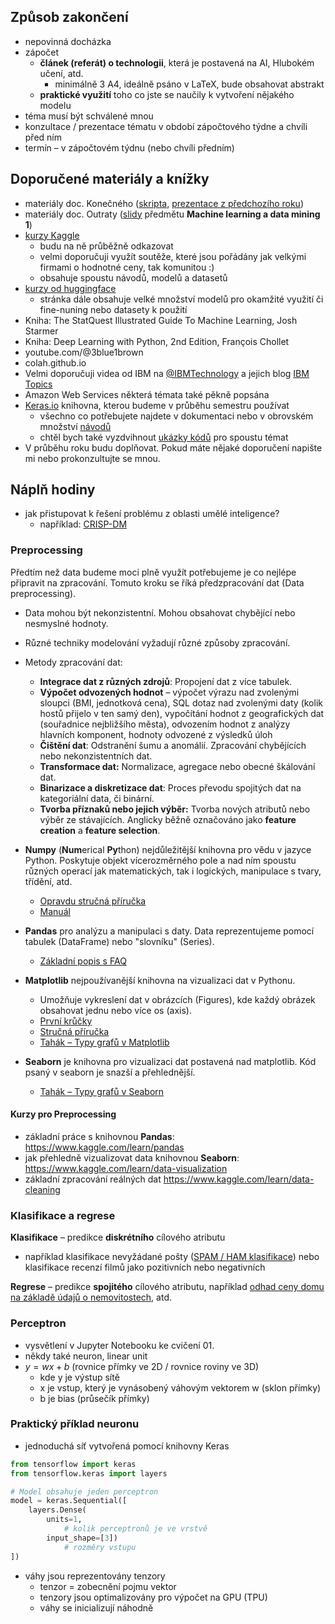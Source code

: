 ## Způsob zakončení
- nepovinná docházka
- zápočet
	- **článek (referát) o technologii**, která je postavená na AI, Hlubokém učení, atd.
		- minimálně 3 A4, ideálně psáno v LaTeX, bude obsahovat abstrakt
	- **praktické využití** toho co jste se naučily k vytvoření nějakého modelu
- téma musí být schválené mnou
- konzultace / prezentace tématu v období zápočtového týdne a chvíli před ním
- termín – v zápočtovém týdnu (nebo chvíli předním)

## Doporučené materiály a knížky
- materiály doc. Konečného ([skripta](http://phoenix.inf.upol.cz/~konecnja/vyuka/2024W/UMIN.html), [prezentace z předchozího roku](http://phoenix.inf.upol.cz/~konecnja/vyuka/2023W/UMIN.html))
- materiály doc. Outraty ([slidy](http://outrata.inf.upol.cz/courses/mldm/mldm.pdf) předmětu **Machine learning a data mining 1**)
- [kurzy Kaggle](https://www.kaggle.com/learn)
	- budu na ně průběžně odkazovat
	- velmi doporučuji využít soutěže, které jsou pořádány jak velkými firmami o hodnotné ceny, tak komunitou :)
	- obsahuje spoustu návodů, modelů a datasetů
- [kurzy od huggingface](https://huggingface.co/learn)
	- stránka dále obsahuje velké množství modelů pro okamžité využití či fine-nuning nebo datasety k použití
- Kniha: The StatQuest Illustrated Guide To Machine Learning, Josh Starmer
- Kniha: Deep Learning with Python, 2nd Edition, François Chollet
- youtube.com/@3blue1brown
- colah.github.io
- Velmi doporučuji videa od IBM na [@IBMTechnology](https://www.youtube.com/@IBMTechnology) a jejich blog [IBM Topics](https://www.ibm.com/topics)
- Amazon Web Services některá témata také pěkně popsána
- [Keras.io](Keras.io) knihovna, kterou budeme v průběhu semestru používat
	- všechno co potřebujete najdete v dokumentaci nebo v obrovském množství [návodů](keras.io/guides/)
	- chtěl bych také vyzdvihnout [ukázky kódů](https://keras.io/examples/) pro spoustu témat
 - V průběhu roku budu doplňovat. Pokud máte nějaké doporučení napište mi nebo prokonzultujte se mnou.

## Náplň hodiny
- jak přistupovat k řešení problému z oblasti umělé inteligence?
	- například: [CRISP-DM](https://www.datascience-pm.com/crisp-dm-2/)

### Preprocessing
Předtím než data budeme moci plně využít potřebujeme je co nejlépe připravit na zpracování. Tomuto kroku se říká předzpracování dat (Data preprocessing). 
- Data mohou být nekonzistentní. Mohou obsahovat chybějící nebo nesmyslné hodnoty. 
- Různé techniky modelování vyžadují různé způsoby zpracování.
- Metody zpracování dat:
	- **Integrace dat z různých zdrojů**: Propojení dat z více tabulek.
	- **Výpočet odvozených hodnot** – výpočet výrazu nad zvolenými sloupci (BMI, jednotková cena), SQL dotaz nad zvolenými daty (kolik hostů přijelo v ten samý den), vypočítání hodnot z geografických dat (souřadnice nejbližšího města), odvozením hodnot z analýzy hlavních komponent, hodnoty odvozené z výsledků úloh
	- **Čištění dat**: Odstranění šumu a anomálií. Zpracování chybějících nebo nekonzistentních dat.
	- **Transformace dat:** Normalizace, agregace nebo obecné škálování dat.
	- **Binarizace a diskretizace dat**: Proces převodu spojitých dat na kategoriální data, či binární.
	- **Tvorba příznaků nebo jejich výběr:** Tvorba nových atributů nebo výběr ze stávajících. Anglicky běžně označováno jako **feature creation** a **feature selection**.

- **Numpy** (**Num**erical **Py**thon) nejdůležitější knihovna pro vědu v jazyce Python. Poskytuje objekt vícerozměrného pole a nad ním spoustu různých operací jak matematických, tak i logických, manipulace s tvary, třídění, atd.
	- [Opravdu stručná příručka](https://numpy.org/doc/stable/user/absolute_beginners.html)
	- [Manuál](https://numpy.org/doc/stable/reference/index.html)
- **Pandas** pro analýzu a manipulaci s daty. Data reprezentujeme pomocí tabulek (DataFrame) nebo "slovníku" (Series).
	- [Základní popis s FAQ](https://pandas.pydata.org/docs/getting_started/index.html#)
- **Matplotlib** nejpoužívanější knihovna na vizualizaci dat v Pythonu.
	- Umožňuje vykreslení dat v obrázcích (Figures), kde každý obrázek obsahovat jednu nebo více os (axis).
	- [První krůčky](https://matplotlib.org/stable/users/getting_started/)
	- [Stručná příručka](https://matplotlib.org/stable/users/explain/quick_start.html)
	- [Tahák – Typy grafů v Matplotlib](https://matplotlib.org/stable/plot_types/index.html)
- **Seaborn** je knihovna pro vizualizaci dat postavená nad matplotlib. Kód psaný v seaborn je snazší a přehlednější.
	- [Tahák – Typy grafů v Seaborn](https://seaborn.pydata.org/examples/index.html)
#### Kurzy pro Preprocessing
- základní práce s knihovnou **Pandas**:  https://www.kaggle.com/learn/pandas
- jak přehledně vizualizovat data knihovnou **Seaborn**: https://www.kaggle.com/learn/data-visualization
- základní zpracování reálných dat https://www.kaggle.com/learn/data-cleaning
### Klasifikace a regrese
**Klasifikace** – predikce **diskrétního** cílového atributu
- například klasifikace nevyžádané pošty ([SPAM / HAM klasifikace](https://www.kaggle.com/code/jacquelinehong/spam-ham-classifier)) nebo klasifikace recenzí filmů jako pozitivních nebo negativních

**Regrese** – predikce **spojitého** cílového atributu, například [odhad ceny domu na základě údajů o nemovitostech](https://www.kaggle.com/code/mahyamahjoob/real-estate-valuation-using-linear-regression), atd.

### Perceptron 
- vysvětlení v Jupyter Notebooku ke cvičení 01.
- někdy také neuron, linear unit
- $y = wx + b$ (rovnice přímky ve 2D / rovnice roviny ve 3D)
	- kde y je výstup sítě
	- x je vstup, který je vynásobený váhovým vektorem w (sklon přímky)
	- b je bias (průsečík přímky)

### Praktický příklad neuronu
- jednoduchá síť vytvořená pomocí knihovny Keras
```python
from tensorflow import keras
from tensorflow.keras import layers

# Model obsahuje jeden perceptron
model = keras.Sequential([
    layers.Dense(
	    units=1,       
		    # kolik perceptronů je ve vrstvě
		input_shape=[3]) 
			# rozměry vstupu
])
```
- váhy jsou reprezentovány tenzory
	- tenzor = zobecnění pojmu vektor
	- tenzory jsou optimalizovány pro výpočet na GPU (TPU)
	- váhy se inicializují náhodně